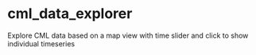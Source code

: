 # cml_data_explorer
Explore CML data based on a map view with time slider and click to show individual timeseries
